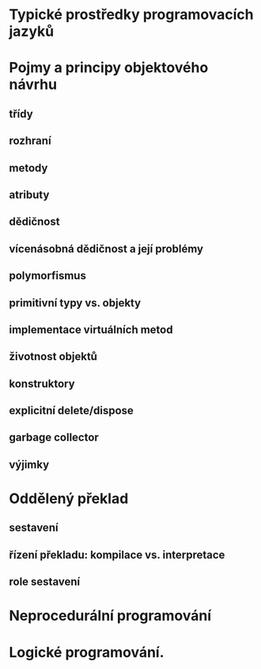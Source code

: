 # Typické prostředky programovacích jazyků

# Pojmy a principy objektového návrhu

## třídy

## rozhraní

## metody

## atributy

## dědičnost

## vícenásobná dědičnost a její problémy

## polymorfismus

## primitivní typy vs. objekty

## implementace virtuálních metod

## životnost objektů

## konstruktory

## explicitní delete/dispose

## garbage collector

## výjimky

# Oddělený překlad

## sestavení

## řízení překladu: kompilace vs. interpretace

## role sestavení

# Neprocedurální programování

# Logické programování.
